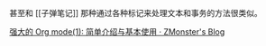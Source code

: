 甚至和 [[子弹笔记]] 那种通过各种标记来处理文本和事务的方法很类似。

[强大的 Org mode(1): 简单介绍与基本使用 · ZMonster's Blog](cubox://card?id=ff80808181224c150181234688f944cd)
